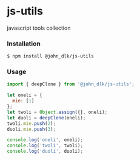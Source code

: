 # js-utils
javascript tools collection



### Installation
```bash
$ npm install @john_dlk/js-utils
```

### Usage
```javascript
import { deepClone } from '@john_dlk/js-utils';

let oneli = {
  mie: [1]
};
let twoli = Object.assign({}, oneli);
let duoli = deepClone(oneli);
twoli.mie.push(2);
duoli.mie.push(3);

console.log('oneli', oneli);
console.log('twoli', twoli);
console.log('duoli', duoli);
```